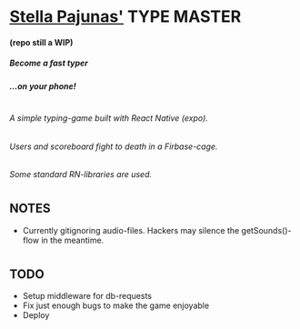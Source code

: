 # [Stella Pajunas'](https://www.pond5.com/stock-footage/item/75268195-miss-stella-pajunas-worlds-fast-typist-types-ibm-electric-ty) TYPE MASTER

#### (repo still a WIP)

##### _Become a fast typer_

##### _...on your phone!_

#

#

###### A simple typing-game built with React Native (expo).

###### Users and scoreboard fight to death in a Firbase-cage.

###### Some standard RN-libraries are used.

#

#

## NOTES

- Currently gitignoring audio-files. Hackers may silence the getSounds()-flow in the meantime.

#

#

## TODO

- Setup middleware for db-requests
- Fix just enough bugs to make the game enjoyable
- Deploy
